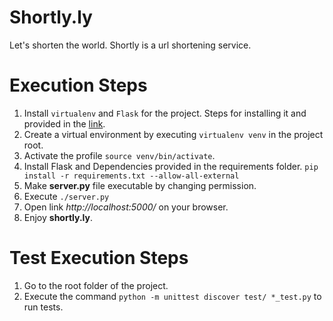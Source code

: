 # Shortly.ly
Let's shorten the world. Shortly is a url shortening service.


# Execution Steps

1. Install `virtualenv` and `Flask` for the project. Steps for installing it and provided in the [link](http://flask.pocoo.org/docs/0.10/installation/).
2. Create a virtual environment by executing `virtualenv venv` in the project root.
3. Activate the profile `source venv/bin/activate`.
4. Install Flask and Dependencies provided in the requirements folder. `pip install -r requirements.txt --allow-all-external`
5. Make **server.py** file executable by changing permission. 
6. Execute `./server.py`
7. Open link *http://localhost:5000/* on your browser.
8. Enjoy **shortly.ly**.


# Test Execution Steps

1. Go to the root folder of the project.
2. Execute the command `python -m unittest discover test/ *_test.py` to run tests.

